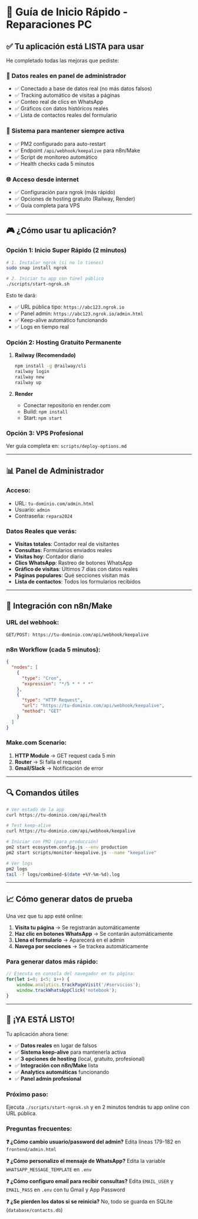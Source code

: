 # 🚀 Guía de Inicio Rápido - Reparaciones PC

## ✅ Tu aplicación está LISTA para usar

He completado todas las mejoras que pediste:

### 🎯 **Datos reales en panel de administrador**
- ✅ Conectado a base de datos real (no más datos falsos)
- ✅ Tracking automático de visitas a páginas
- ✅ Conteo real de clics en WhatsApp
- ✅ Gráficos con datos históricos reales
- ✅ Lista de contactos reales del formulario

### 🔄 **Sistema para mantener siempre activa**
- ✅ PM2 configurado para auto-restart
- ✅ Endpoint `/api/webhook/keepalive` para n8n/Make
- ✅ Script de monitoreo automático
- ✅ Health checks cada 5 minutos

### 🌐 **Acceso desde internet**
- ✅ Configuración para ngrok (más rápido)
- ✅ Opciones de hosting gratuito (Railway, Render)
- ✅ Guía completa para VPS

---

## 🎮 ¿Cómo usar tu aplicación?

### **Opción 1: Inicio Super Rápido (2 minutos)**

```bash
# 1. Instalar ngrok (si no lo tienes)
sudo snap install ngrok

# 2. Iniciar tu app con túnel público
./scripts/start-ngrok.sh
```

Esto te dará:
- ✅ URL pública tipo: `https://abc123.ngrok.io`
- ✅ Panel admin: `https://abc123.ngrok.io/admin.html`
- ✅ Keep-alive automático funcionando
- ✅ Logs en tiempo real

### **Opción 2: Hosting Gratuito Permanente**

1. **Railway (Recomendado)**
   ```bash
   npm install -g @railway/cli
   railway login
   railway new
   railway up
   ```

2. **Render**
   - Conectar repositorio en render.com
   - Build: `npm install`
   - Start: `npm start`

### **Opción 3: VPS Profesional**
Ver guía completa en: `scripts/deploy-options.md`

---

## 📊 Panel de Administrador

### **Acceso:**
- URL: `tu-dominio.com/admin.html`
- Usuario: `admin`
- Contraseña: `repara2024`

### **Datos Reales que verás:**
- **Visitas totales**: Contador real de visitantes
- **Consultas**: Formularios enviados reales
- **Visitas hoy**: Contador diario
- **Clics WhatsApp**: Rastreo de botones WhatsApp
- **Gráfico de visitas**: Últimos 7 días con datos reales
- **Páginas populares**: Qué secciones visitan más
- **Lista de contactos**: Todos los formularios recibidos

---

## 🤖 Integración con n8n/Make

### **URL del webhook:**
```
GET/POST: https://tu-dominio.com/api/webhook/keepalive
```

### **n8n Workflow (cada 5 minutos):**
```json
{
  "nodes": [
    {
      "type": "Cron",
      "expression": "*/5 * * * *"
    },
    {
      "type": "HTTP Request",
      "url": "https://tu-dominio.com/api/webhook/keepalive",
      "method": "GET"
    }
  ]
}
```

### **Make.com Scenario:**
1. **HTTP Module** → GET request cada 5 min
2. **Router** → Si falla el request
3. **Gmail/Slack** → Notificación de error

---

## 🔍 Comandos útiles

```bash
# Ver estado de la app
curl https://tu-dominio.com/api/health

# Test keep-alive
curl https://tu-dominio.com/api/webhook/keepalive

# Iniciar con PM2 (para producción)
pm2 start ecosystem.config.js --env production
pm2 start scripts/monitor-keepalive.js --name "keepalive"

# Ver logs
pm2 logs
tail -f logs/combined-$(date +%Y-%m-%d).log
```

---

## 📈 Cómo generar datos de prueba

Una vez que tu app esté online:

1. **Visita tu página** → Se registrarán automáticamente
2. **Haz clic en botones WhatsApp** → Se contarán automáticamente  
3. **Llena el formulario** → Aparecerá en el admin
4. **Navega por secciones** → Se trackea automáticamente

### **Para generar datos más rápido:**
```javascript
// Ejecuta en consola del navegador en tu página:
for(let i=0; i<5; i++) {
    window.analytics.trackPageVisit('/#servicios');
    window.trackWhatsAppClick('notebook');
}
```

---

## 🎉 ¡YA ESTÁ LISTO!

Tu aplicación ahora tiene:
- ✅ **Datos reales** en lugar de falsos
- ✅ **Sistema keep-alive** para mantenerla activa
- ✅ **3 opciones de hosting** (local, gratuito, profesional)
- ✅ **Integración con n8n/Make** lista
- ✅ **Analytics automáticas** funcionando
- ✅ **Panel admin profesional**

### **Próximo paso:**
Ejecuta `./scripts/start-ngrok.sh` y en 2 minutos tendrás tu app online con URL pública.

### **Preguntas frecuentes:**

**❓ ¿Cómo cambio usuario/password del admin?**
Edita líneas 179-182 en `frontend/admin.html`

**❓ ¿Cómo personalizo el mensaje de WhatsApp?**
Edita la variable `WHATSAPP_MESSAGE_TEMPLATE` en `.env`

**❓ ¿Cómo configuro email para recibir consultas?**
Edita `EMAIL_USER` y `EMAIL_PASS` en `.env` con tu Gmail y App Password

**❓ ¿Se pierden los datos si se reinicia?**
No, todo se guarda en SQLite (`database/contacts.db`)